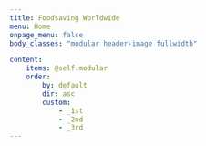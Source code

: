 ```yaml
---
title: Foodsaving Worldwide
menu: Home
onpage_menu: false
body_classes: "modular header-image fullwidth"

content:
    items: @self.modular
    order:
        by: default
        dir: asc
        custom:
            - _1st
            - _2nd
            - _3rd
---
```

